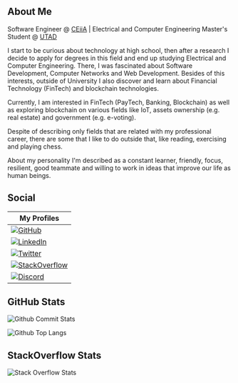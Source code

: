 ## About Me

Software Engineer @ [CEiiA](https://www.ceiia.com) | Electrical and Computer Engineering Master's Student @ [UTAD](https://www.utad.pt)

I start to be curious about technology at high school, then after a research I decide to apply for degrees in this field and end up studying Electrical and Computer Engineering. There, I was fascinated about Software Development, Computer Networks and Web Development. Besides of this interests, outside of University I also discover and learn about Financial Technology (FinTech) and blockchain technologies.

Currently, I am interested in FinTech (PayTech, Banking, Blockchain) as well as exploring blockchain on various fields like IoT, assets ownership (e.g. real estate) and government (e.g. e-voting).

Despite of describing only fields that are related with my professional career, there are some that I like to do outside that, like reading, exercising and playing chess. 

About my personality I'm described as a constant learner, friendly, focus, resilient, good teammate and willing to work in ideas that improve our life as human beings.


## Social

| My Profiles |
|-------------|
| [![GitHub](https://img.shields.io/badge/GitHub-181717?style=for-the-badge&logo=github&logoColor=white)](https://github.com/epilif3sotnas)            |
| [![LinkedIn](https://img.shields.io/badge/LinkedIn-0A66C2?style=for-the-badge&logo=linkedin&logoColor=white)](https://www.linkedin.com/in/epilif3sotnas)    |
| [![Twitter](https://img.shields.io/badge/Twitter-1DA1F2?style=for-the-badge&logo=twitter&logoColor=white)](https://twitter.com/epilif3sotnas)        |
| [![StackOverflow](https://img.shields.io/badge/StackOverflow-F58025?style=for-the-badge&logo=stackoverflow&logoColor=white)](https://stackoverflow.com/users/13237815/epilif3sotnas)        |
| [![Discord](https://img.shields.io/badge/Discord-5865F2?style=for-the-badge&logo=discord&logoColor=white)](https://discord.com/users/392071581515513856)        |


## GitHub Stats

![Github Commit Stats](https://streak-stats.demolab.com/?user=epilif3sotnas&theme=dark)

![Github Top Langs](https://github-readme-stats.vercel.app/api/top-langs/?username=epilif3sotnas&theme=dark&langs_count=10)


## StackOverflow Stats

![Stack Overflow Stats](https://github-stack-overflow-stats.vercel.app/api/index?user=13237815&site=stackoverflow)
